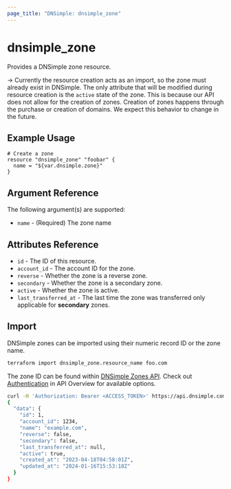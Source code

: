```yaml
---
page_title: "DNSimple: dnsimple_zone"
---
```


# dnsimple\_zone

Provides a DNSimple zone resource.

-> Currently the resource creation acts as an import, so the zone must already exist in DNSimple. The only attribute that will be modified during resource creation is the `active` state of the zone. This is because our API does not allow for the creation of zones. Creation of zones happens through the purchase or creation of domains. We expect this behavior to change in the future.

## Example Usage

```hcl
# Create a zone
resource "dnsimple_zone" "foobar" {
  name = "${var.dnsimple.zone}"
}
```

## Argument Reference

The following argument(s) are supported:

- `name` - (Required) The zone name

## Attributes Reference

- `id` - The ID of this resource.
- `account_id` - The account ID for the zone.
- `reverse` - Whether the zone is a reverse zone.
- `secondary` - Whether the zone is a secondary zone.
- `active` - Whether the zone is active.
- `last_transferred_at` - The last time the zone was transferred only applicable for **secondary** zones.

## Import

DNSimple zones can be imported using their numeric record ID or the zone name.

```bash
terraform import dnsimple_zone.resource_name foo.com
```

The zone ID can be found within [DNSimple Zones API](https://developer.dnsimple.com/v2/zones/#getZone). Check out [Authentication](https://developer.dnsimple.com/v2/#authentication) in API Overview for available options.

```bash
curl -H 'Authorization: Bearer <ACCESS_TOKEN>' https://api.dnsimple.com/v2/1234/zones/example.com | jq
{
  "data": {
    "id": 1,
    "account_id": 1234,
    "name": "example.com",
    "reverse": false,
    "secondary": false,
    "last_transferred_at": null,
    "active": true,
    "created_at": "2023-04-18T04:58:01Z",
    "updated_at": "2024-01-16T15:53:18Z"
  }
}
```
